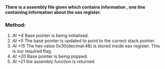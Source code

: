 **There is a assembly file given which contains information , one line containing information about the eax register.**

### Method:
1) *At +4* Base pointer is being initialised.
2) *At +5* The base pointer is updated to point to the currect stack pointer.
3) *At +15* The hex value 0x30(decimal:48) is stored inside eax register. This is our required flag.
4) *At +20* Base pointer is being popped.
5) *At +21* the assembly function is returned.
